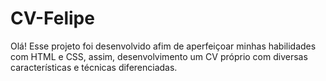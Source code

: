 # CV-Felipe
<p>Olá! Esse projeto foi desenvolvido afim de aperfeiçoar minhas habilidades com HTML e CSS, assim, desenvolvimento um CV próprio com diversas características e técnicas diferenciadas.</p>
